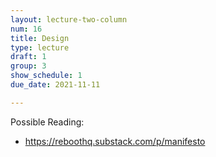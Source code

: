 ```yaml
---
layout: lecture-two-column
num: 16
title: Design
type: lecture
draft: 1
group: 3
show_schedule: 1
due_date: 2021-11-11

---
```

Possible Reading:
- https://reboothq.substack.com/p/manifesto